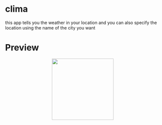 # clima

this app tells you the weather in your location and 
you can also specify the location using the name of the city you want

# Preview

<center>
<img src="https://user-images.githubusercontent.com/68555232/154852372-3158e680-c13c-4e49-b694-73323fc68d34.gif" width="200">
</center>

